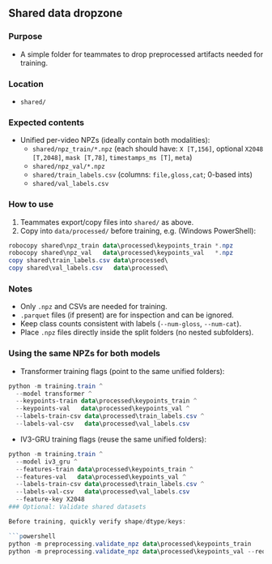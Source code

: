 ## Shared data dropzone

### Purpose

- A simple folder for teammates to drop preprocessed artifacts needed for training.

### Location

- `shared/`

### Expected contents

- Unified per-video NPZs (ideally contain both modalities):
  - `shared/npz_train/*.npz` (each should have: `X [T,156]`, optional `X2048 [T,2048]`, `mask [T,78]`, `timestamps_ms [T]`, `meta`)
  - `shared/npz_val/*.npz`
  - `shared/train_labels.csv` (columns: `file,gloss,cat`; 0-based ints)
  - `shared/val_labels.csv`

### How to use

1. Teammates export/copy files into `shared/` as above.
2. Copy into `data/processed/` before training, e.g. (Windows PowerShell):

```powershell
robocopy shared\npz_train data\processed\keypoints_train *.npz
robocopy shared\npz_val   data\processed\keypoints_val   *.npz
copy shared\train_labels.csv data\processed\
copy shared\val_labels.csv   data\processed\
```

### Notes

- Only `.npz` and CSVs are needed for training.
- `.parquet` files (if present) are for inspection and can be ignored.
- Keep class counts consistent with labels (`--num-gloss`, `--num-cat`).
- Place `.npz` files directly inside the split folders (no nested subfolders).

### Using the same NPZs for both models

- Transformer training flags (point to the same unified folders):

```powershell
python -m training.train ^
  --model transformer ^
  --keypoints-train data\processed\keypoints_train ^
  --keypoints-val   data\processed\keypoints_val ^
  --labels-train-csv data\processed\train_labels.csv ^
  --labels-val-csv   data\processed\val_labels.csv
```

- IV3-GRU training flags (reuse the same unified folders):

````powershell
python -m training.train ^
  --model iv3_gru ^
  --features-train data\processed\keypoints_train ^
  --features-val   data\processed\keypoints_val ^
  --labels-train-csv data\processed\train_labels.csv ^
  --labels-val-csv   data\processed\val_labels.csv
  --feature-key X2048
### Optional: Validate shared datasets

Before training, quickly verify shape/dtype/keys:

```powershell
python -m preprocessing.validate_npz data\processed\keypoints_train
python -m preprocessing.validate_npz data\processed\keypoints_val --require-x2048
````
